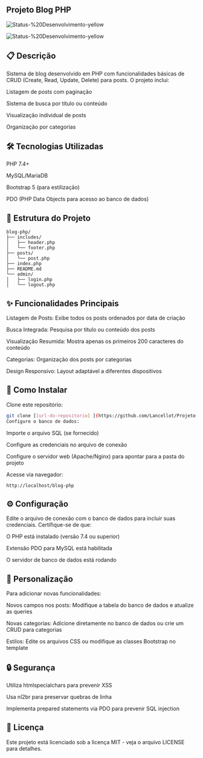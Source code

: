 ## Projeto Blog PHP

![Status-%20Desenvolvimento-yellow](https://github.com/user-attachments/assets/5c7c7cbb-ce0b-479c-b9be-15e2423051c1)

![Status-%20Desenvolvimento-yellow](https://img.shields.io/badge/Status-20%_Desenvolvido-yellow)

## 📋 Descrição
Sistema de blog desenvolvido em PHP com funcionalidades básicas de CRUD (Create, Read, Update, Delete) para posts. O projeto inclui:

Listagem de posts com paginação

Sistema de busca por título ou conteúdo

Visualização individual de posts

Organização por categorias

## 🛠️ Tecnologias Utilizadas
PHP 7.4+

MySQL/MariaDB

Bootstrap 5 (para estilização)

PDO (PHP Data Objects para acesso ao banco de dados)

## 📂 Estrutura do Projeto
```
blog-php/  
├── includes/  
│   ├── header.php  
│   └── footer.php  
├── posts/  
│   └── post.php  
├── index.php  
├── README.md  
└── admin/
│   ├── login.php  
│   └── logout.php  
```
## ✨ Funcionalidades Principais
Listagem de Posts: Exibe todos os posts ordenados por data de criação

Busca Integrada: Pesquisa por título ou conteúdo dos posts

Visualização Resumida: Mostra apenas os primeiros 200 caracteres do conteúdo

Categorias: Organização dos posts por categorias

Design Responsivo: Layout adaptável a diferentes dispositivos

## 🚀 Como Instalar
Clone este repositório:

 ```bash
 git clone [[url-do-repositorio] ](https://github.com/Lancellot/Projeto-Blog)
 Configure o banco de dados:
```
Importe o arquivo SQL (se fornecido)

Configure as credenciais no arquivo de conexão

Configure o servidor web (Apache/Nginx) para apontar para a pasta do projeto

Acesse via navegador:

```
http://localhost/blog-php
```


## ⚙️ Configuração
Edite o arquivo de conexão com o banco de dados para incluir suas credenciais. Certifique-se de que:

O PHP está instalado (versão 7.4 ou superior)

Extensão PDO para MySQL está habilitada

O servidor de banco de dados está rodando

## 📝 Personalização
Para adicionar novas funcionalidades:

Novos campos nos posts: Modifique a tabela do banco de dados e atualize as queries

Novas categorias: Adicione diretamente no banco de dados ou crie um CRUD para categorias

Estilos: Edite os arquivos CSS ou modifique as classes Bootstrap no template

## 🔒 Segurança
Utiliza htmlspecialchars para prevenir XSS

Usa nl2br para preservar quebras de linha

Implementa prepared statements via PDO para prevenir SQL injection

## 📄 Licença
Este projeto está licenciado sob a licença MIT - veja o arquivo LICENSE para detalhes.
